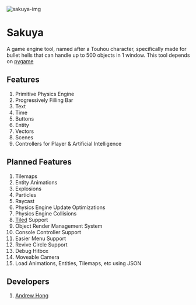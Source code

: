 ![sakuya-img](https://c4.wallpaperflare.com/wallpaper/802/75/784/anime-anime-girls-izayoi-sakuya-touhou-wallpaper-preview.jpg)

# Sakuya
A game engine tool, named after a Touhou character, specifically made for bullet hells that can handle up to 500 objects in 1 window. This tool depends on [pygame](https://www.pygame.org/)

## Features
1. Primitive Physics Engine
2. Progressively Filling Bar
3. Text
4. Time
5. Buttons
6. Entity
7. Vectors
8. Scenes
9. Controllers for Player & Artificial Intelligence

## Planned Features
1. Tilemaps
2. Entity Animations
3. Explosions
4. Particles
5. Raycast
6. Physics Engine Update Optimizations
7. Physics Engine Collisions
8. [Tiled](https://www.mapeditor.org/) Support
9. Object Render Management System
10. Console Controller Support
11. Easier Menu Support
12. Revive Circle Support
13. Debug Hitbox
14. Moveable Camera
15. Load Animations, Entities, Tilemaps, etc using JSON

## Developers
1. [Andrew Hong](https://github.com/novialriptide)
